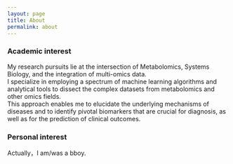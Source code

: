 ```yaml
---
layout: page
title: About
permalink: about
---
```


### Academic interest

My research pursuits lie at the intersection of Metabolomics, Systems Biology, and the integration of multi-omics data.  
I specialize in employing a spectrum of machine learning algorithms and analytical tools to dissect the complex datasets from metabolomics and other omics fields.  
This approach enables me to elucidate the underlying mechanisms of diseases and to identify pivotal biomarkers that are crucial for diagnosis, as well as for the prediction of clinical outcomes.

### Personal interest

Actually，I am/was a bboy.
